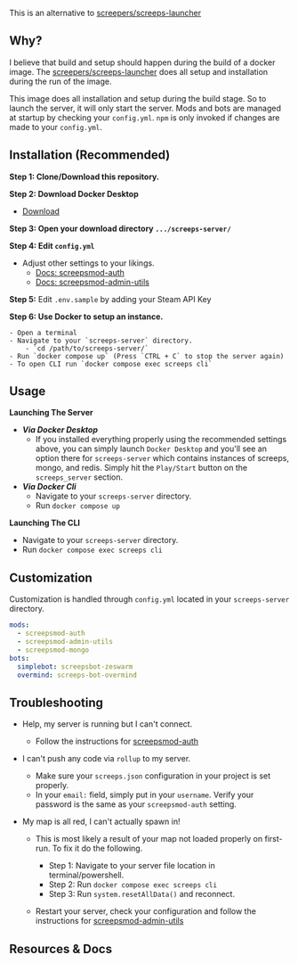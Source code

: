 This is an alternative to [screepers/screeps-launcher]

## Why?

I believe that build and setup should happen during the build of a docker image.
The [screepers/screeps-launcher] does all setup and installation during the run of the image.

This image does all installation and setup during the build stage.
So to launch the server, it will only start the server.
Mods and bots are managed at startup by checking your `config.yml`.
`npm` is only invoked if changes are made to your `config.yml`.

## Installation (Recommended)

**Step 1: Clone/Download this repository.**

**Step 2: Download Docker Desktop**

- [Download](https://www.docker.com/products/docker-desktop/)

**Step 3: Open your download directory `.../screeps-server/`**

**Step 4: Edit `config.yml`**

- Adjust other settings to your likings.
  - [Docs: screepsmod-auth](https://github.com/ScreepsMods/screepsmod-auth)
  - [Docs: screepsmod-admin-utils](https://github.com/ScreepsMods/screepsmod-admin-utils)

**Step 5:** Edit `.env.sample` by adding your Steam API Key

**Step 6: Use Docker to setup an instance.**

    - Open a terminal
    - Navigate to your `screeps-server` directory.
    	- `cd /path/to/screeps-server/`
    - Run `docker compose up` (Press `CTRL + C` to stop the server again)
    - To open CLI run `docker compose exec screeps cli`

## Usage

**Launching The Server**

- **_Via Docker Desktop_**
  - If you installed everything properly using the recommended settings above, you can simply launch `Docker Desktop` and you'll see an option there for `screeps-server` which contains instances of screeps, mongo, and redis. Simply hit the `Play/Start` button on the `screeps_server` section.
- **_Via Docker Cli_**
  - Navigate to your `screeps-server` directory.
  - Run `docker compose up`

**Launching The CLI**

- Navigate to your `screeps-server` directory.
- Run `docker compose exec screeps cli`

## Customization

Customization is handled through `config.yml` located in your `screeps-server` directory.

```yml
mods:
  - screepsmod-auth
  - screepsmod-admin-utils
  - screepsmod-mongo
bots:
  simplebot: screepsbot-zeswarm
  overmind: screeps-bot-overmind
```

## Troubleshooting

- Help, my server is running but I can't connect.
  - Follow the instructions for [screepsmod-auth](https://github.com/ScreepsMods/screepsmod-auth)
- I can't push any code via `rollup` to my server.
  - Make sure your `screeps.json` configuration in your project is set properly.
  - In your `email:` field, simply put in your `username`. Verify your password is the same as your `screepsmod-auth` setting.
- My map is all red, I can't actually spawn in!

  - This is most likely a result of your map not loaded properly on first-run. To fix it do the following.

    - Step 1: Navigate to your server file location in terminal/powershell.
    - Step 2: Run `docker compose exec screeps cli`
    - Step 3: Run `system.resetAllData()` and reconnect.

  - Restart your server, check your configuration and follow the instructions for [screepsmod-admin-utils](https://github.com/ScreepsMods/screepsmod-admin-utils)

## Resources & Docs

[screepers/screeps-launcher]: https://github.com/screepers/screeps-launcher
[screepsmod-auth]: https://github.com/ScreepsMods/screepsmod-auth
[screepsmod-admin-utils]: https://github.com/ScreepsMods/screepsmod-admin-utils
[screepsmod-mongo]: https://github.com/ScreepsMods/screepsmod-mongo
